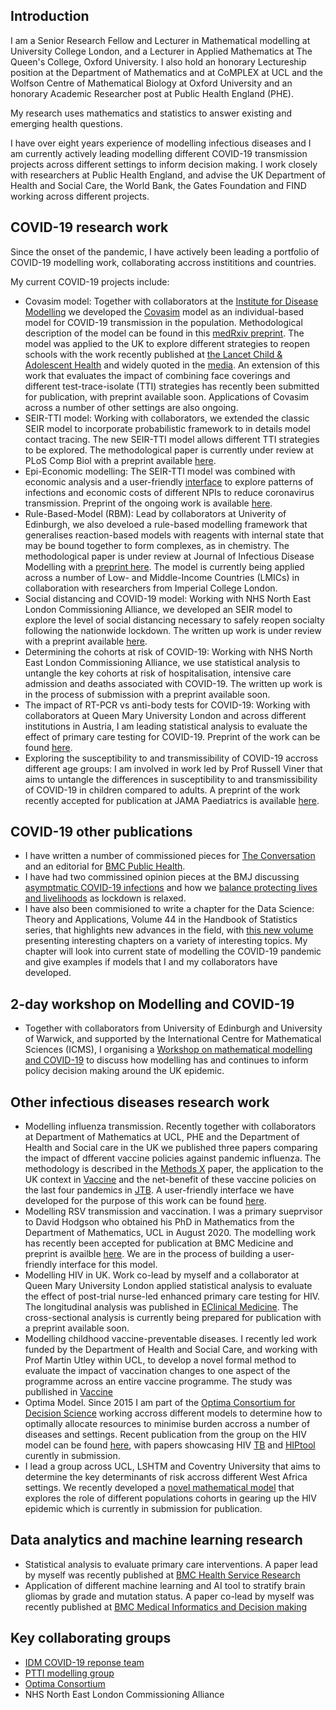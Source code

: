 ## Introduction

I am a Senior Research Fellow and Lecturer in Mathematical modelling at University College London, and a Lecturer in Applied Mathematics at The Queen's College, Oxford University. I also hold an honorary Lectureship position at the Department of Mathematics and at CoMPLEX at UCL and the Wolfson Centre of Mathematical Biology at Oxford University and an honorary Academic Researcher post at Public Health England (PHE).

My research uses mathematics and statistics to answer existing and emerging health questions. 
 
I have over eight years experience of modelling infectious diseases and I am currently actively leading modelling different COVID-19 transmission projects across different settings to inform decision making. I work closely with researchers at Public Health England, and advise the UK Department of Health and Social Care, the World Bank, the Gates Foundation and FIND working across different projects.

## COVID-19 research work

Since the onset of the pandemic, I have actively been leading a portfolio of COVID-19 modelling work, collaborating accross instititions and countries.

My current COVID-19 projects include:

- Covasim model: Together with collaborators at the [Institute for Disease Modelling](https://idmod.org/tools) we developed the [Covasim](https://institutefordiseasemodeling.github.io/covasim-docs/covasim.interventions.html) model as an individual-based model for COVID-19 transmission in the population. Methodological description of the model can be found in this [medRxiv preprint](https://www.medrxiv.org/content/10.1101/2020.05.10.20097469v1). The model was applied to the UK to explore different strategies to reopen schools with the work recently published at [the Lancet Child & Adolescent Health](https://www.thelancet.com/journals/lanchi/article/PIIS2352-4642(20)30250-9/fulltext) and widely quoted in the [media](https://www.ucl.ac.uk/news/headlines/2020/aug/testing-and-tracing-must-be-scaled-prevent-second-covid-19-wave). An extension of this work that evaluates the impact of combining face coverings and different test-trace-isolate (TTI) strategies has recently been submitted for publication, with preprint available soon. Applications of Covasim across a number of other settings are also ongoing. 
- SEIR-TTI model: Working with collaborators, we extended the classic SEIR model to incorporate probabilistic framework to in details model contact tracing. The new SEIR-TTI model allows different TTI strategies to be explored. The methodological paper is currently under review at PLoS Comp Biol with a preprint available [here](https://covidtti.com/). 
- Epi-Economic modelling: The SEIR-TTI model was combined with economic analysis and a user-friendly [interface](https://ptti.styx.org) to explore patterns of infections and economic costs of different NPIs to reduce coronavirus transmission. Preprint of the ongoing work is available [here](https://papers.ssrn.com/sol3/papers.cfm?abstract_id=3627273). 
- Rule-Based-Model (RBM): Lead by collaborators at Univerity of Edinburgh, we also develoed a rule-based modelling framework that generalises reaction-based models with reagents with internal state that may be bound together to form complexes, as in chemistry. The methodological paper is under review at Journal of Infectious Disease Modelling with a [preprint here](https://arxiv.org/abs/2006.12077). The model is currently being applied across a number of Low- and Middle-Income Countries (LMICs) in collaboration with researchers from Imperial College London.
- Social distancing and COVID-19 model: Working with NHS North East London Commissioning Alliance, we developed an SEIR model to explore the level of social distancing necessary to safely reopen socialty following the nationwide lockdown. The written up work is under review with a preprint available [here](https://www.researchsquare.com/article/rs-68209/v1). 
- Determining the cohorts at risk of COVID-19: Working with NHS North East London Commissioning Alliance, we use statistical analysis to untangle the key cohorts at risk of hospitalisation, intensive care admission and deaths associated with COVID-19. The written up work is in the process of submission with a preprint available soon.
- The impact of RT-PCR vs anti-body tests for COVID-19: Working with collaborators at Queen Mary University London and across different institutions in Austria, I am leading statistical analysis to evaluate the effect of primary care testing for COVID-19. Preprint of the work can be found [here](https://www.medrxiv.org/content/10.1101/2020.07.13.20152439v1).
- Exploring the susceptibility to and transmissibility of COVID-19 accross different age groups: I am involved in work led by Prof Russell Viner that aims to untangle the differences in susceptibility to and transmissibility of COVID-19 in children compared to adults. A preprint of the work recently accepted for publication at JAMA Paediatrics is available [here](https://www.medrxiv.org/content/10.1101/2020.05.20.20108126v2).

## COVID-19 other publications

- I have written a number of commissioned pieces for [The Conversation](https://theconversation.com/profiles/jasmina-panovska-griffiths-1013696/articles) and an editorial for [BMC Public Health](https://bmcpublichealth.biomedcentral.com/articles/10.1186/s12889-020-08671-z).
- I have had two commissined opinion pieces at the BMJ discussing [asymptmatic COVID-19 infections](https://blogs.bmj.com/bmj/2020/05/04/how-much-is-covid-19-spreading-via-asymptomatic-versus-symptomatic-infections/) and how we [balance protecting lives and livelihoods](https://blogs.bmj.com/bmj/2020/06/01/balancing-lives-and-livelihoods-in-post-covid-19-lockdown/) as lockdown is relaxed.
- I have also been commisioned to write a chapter for the Data Science: Theory and Applications, Volume 44 in the Handbook of Statistics series, that highlights new advances in the field, with [this new volume](https://www.elsevier.com/books/data-science-theory-and-applications/rao/978-0-323-85200-5) presenting interesting chapters on a variety of interesting topics. My chapter will look into current state of modelling the COVID-19 pandemic and give examples if models that I and my collaborators have developed. 

## 2-day workshop on Modelling and COVID-19

- Together with collaborators from University of Edinburgh and University of Warwick, and supported by the International Centre for Mathematical Sciences (ICMS), I organising a [Workshop on mathematical modelling and COVID-19](https://www.icms.org.uk/VMMCovid.php) to discuss how modelling has and continues to inform policy decision making around the UK epidemic.

## Other infectious diseases research work

- Modelling influenza transmission. Recently together with collaborators at Department of Mathematics at UCL, PHE and the Department of Health and Social care in the UK we published three papers comparing the impact of dfferent vaccine policies against pandemic influenza. The methodology is described in the [Methods X](https://www.ncbi.nlm.nih.gov/pmc/articles/PMC7139115/) paper, the application to the UK context in [Vaccine](https://www.sciencedirect.com/science/article/pii/S0264410X20308057?via%3Dihub) and the net-benefit of these vaccine policies on the last four pandemics in [JTB](https://pubmed.ncbi.nlm.nih.gov/31059716/). A user-friendly interface we have developed for the purpose of this work can be found [here](https://vaccinparamspaceanalysis.shinyapps.io/shinyPlots/ ).
- Modelling RSV transmission and vaccination. I was a primary sueprvisor to David Hodgson who obtained his PhD in Mathematics from the Department of Mathematics, UCL in August 2020. The modelling work has recently been accepted for publication at BMC Medicine and preprint is availble [here](https://www.medrxiv.org/content/10.1101/19009977v4). We are in the process of building a user-friendly interface for this model.
- Modelling HIV in UK. Work co-lead by myself and a collaborator at Queen Mary University London applied statistical analysis to evaluate the effect of post-trial nurse-led enhanced primary care testing for HIV. The longitudinal analysis was published in [EClinical Medicine](https://www.thelancet.com/pdfs/journals/eclinm/PIIS2589-5370(19)30234-2.pdf). The cross-sectional analysis is currently being prepared for publication with a preprint available soon.
- Modelling childhood vaccine-preventable diseases. I recently led work funded by the Department of Health and Social Care, and working with Prof Martin Utley within UCL, to develop a novel formal method to evaluate the impact of vaccination changes to one aspect of the programme across an entire vaccine programme. The study was publlished in [Vaccine](https://pubmed.ncbi.nlm.nih.gov/30055970/)
- Optima Model. Since 2015 I am part of the [Optima Consortium for Decision Science](http://optimamodel.com) working accross different models to determine how to optimally allocate resources to minimise burden accross a number of diseases and settings. Recent publication from the group on the HIV model can be found [here](https://pubmed.ncbi.nlm.nih.gov/29652100/), with papers showcasing HIV [TB](http://optimamodel.com/tb/) and [HIPtool](http://hiptool.org)  curently in submission. 
- I lead a group across UCL, LSHTM and Coventry University that aims to determine the key determinants of risk accross different West Africa settings. We recently developed a [novel mathematical model](https://www.medrxiv.org/content/10.1101/19008839v1.full.pdf) that explores the role of different populations cohorts in gearing up the HIV epidemic which is currently in submission for publication.   

## Data analytics and machine learning research 

- Statistical analysis to evaluate primary care interventions. A paper lead by myself was recently published at [BMC Health Service Research](https://bmchealthservres.biomedcentral.com/articles/10.1186/s12913-020-05397-x)
- Application of different machine learning and AI tool to stratify brain gliomas by grade and mutation status. A paper co-lead by myself was recently published at [BMC Medical Informatics and Decision making](https://bmcmedinformdecismak.biomedcentral.com/articles/10.1186/s12911-020-01163-5)

## Key collaborating groups
- [IDM COVID-19 reponse team](https://idmod.org/tools#coronavirus-infohub)
- [PTTI modelling group](https://github.com/ptti/ptti)
- [Optima Consortium](http://optimamodel.com)
- NHS North East London Commissioning Alliance 



